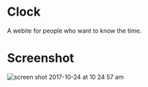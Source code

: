 # Clock
A webite for people who want to know the time.

# Screenshot
![screen shot 2017-10-24 at 10 24 57 am](https://user-images.githubusercontent.com/31449025/31959746-63d7995c-b8aa-11e7-966f-98b863f759f2.png)

